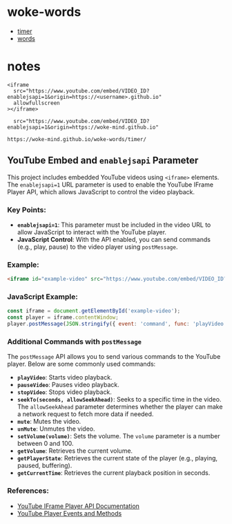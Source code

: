 # woke-words

- [timer](./timer)
- [words](./words)

# notes

```
<iframe
  src="https://www.youtube.com/embed/VIDEO_ID?enablejsapi=1&origin=https://<username>.github.io"
  allowfullscreen
></iframe>

  src="https://www.youtube.com/embed/VIDEO_ID?enablejsapi=1&origin=https://woke-mind.github.io"

https://woke-mind.github.io/woke-words/timer/
```

## YouTube Embed and `enablejsapi` Parameter

This project includes embedded YouTube videos using `<iframe>` elements. The `enablejsapi=1` URL parameter is used to enable the YouTube IFrame Player API, which allows JavaScript to control the video playback.

### Key Points:

- **`enablejsapi=1`**: This parameter must be included in the video URL to allow JavaScript to interact with the YouTube player.
- **JavaScript Control**: With the API enabled, you can send commands (e.g., play, pause) to the video player using `postMessage`.

### Example:

```html
<iframe id="example-video" src="https://www.youtube.com/embed/VIDEO_ID?enablejsapi=1" allowfullscreen></iframe>
```

### JavaScript Example:

```javascript
const iframe = document.getElementById('example-video');
const player = iframe.contentWindow;
player.postMessage(JSON.stringify({ event: 'command', func: 'playVideo', args: [] }), '*');
```

### Additional Commands with `postMessage`

The `postMessage` API allows you to send various commands to the YouTube player. Below are some commonly used commands:

- **`playVideo`**: Starts video playback.
- **`pauseVideo`**: Pauses video playback.
- **`stopVideo`**: Stops video playback.
- **`seekTo(seconds, allowSeekAhead)`**: Seeks to a specific time in the video. The `allowSeekAhead` parameter determines whether the player can make a network request to fetch more data if needed.
- **`mute`**: Mutes the video.
- **`unMute`**: Unmutes the video.
- **`setVolume(volume)`**: Sets the volume. The `volume` parameter is a number between 0 and 100.
- **`getVolume`**: Retrieves the current volume.
- **`getPlayerState`**: Retrieves the current state of the player (e.g., playing, paused, buffering).
- **`getCurrentTime`**: Retrieves the current playback position in seconds.

### References:

- [YouTube IFrame Player API Documentation](https://developers.google.com/youtube/iframe_api_reference)
- [YouTube Player Events and Methods](https://developers.google.com/youtube/player_parameters#Events)

